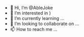 - 👋 Hi, I’m @AbleJoke
- 👀 I’m interested in  )
- 🌱 I’m currently learning ...
- 💞️ I’m looking to collaborate on ...
- 📫 How to reach me ...

<!---
AbleJoke/AbleJoke is a ✨ special ✨ repository because its `README.md` (this file) appears on your GitHub profile.
You can click the Preview link to take a look at your changes.
--->
